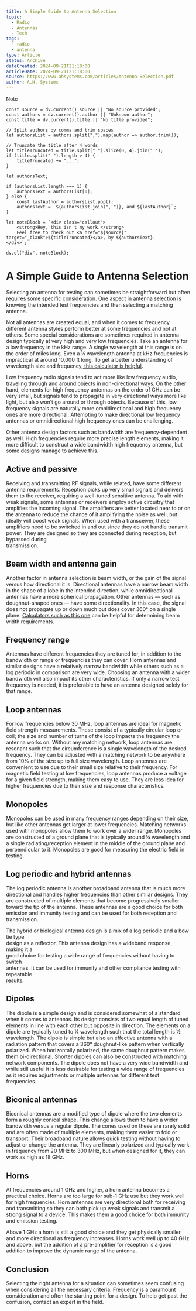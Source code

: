 ```yaml
---
title: A Simple Guide to Antenna Selection
topic:
  - Radio
  - Antennas
  - Tech
tags:
  - radio
  - antenna
type: Article
status: Archive
dateCreated: 2024-09-21T21:18:00
articleDate: 2024-09-21T21:18:00
source: https://www.ahsystems.com/articles/Antenna-Selection.pdf
author: A.H. Systems
---
```

> [!NOTE]
```dataviewjs
const source = dv.current().source || "No source provided";
const authors = dv.current().author || "Unknown author";
const title = dv.current().title || "No title provided";

// Split authors by comma and trim spaces
let authorsList = authors.split(",").map(author => author.trim());

// Truncate the title after 4 words
let titleTruncated = title.split(" ").slice(0, 4).join(" ");
if (title.split(" ").length > 4) {
    titleTruncated += "...";
}

let authorsText;

if (authorsList.length === 1) {
    authorsText = authorsList[0];
} else {
    const lastAuthor = authorsList.pop();
    authorsText = `${authorsList.join(", ")}, and ${lastAuthor}`;
}

let noteBlock = `<div class="callout">
    <strong>Hey, this isn't my work.</strong>
    Feel free to check out <a href="${source}" target="_blank">${titleTruncated}</a>, by ${authorsText}.
</div>`;

dv.el("div", noteBlock);

```
# A Simple Guide to Antenna Selection

Selecting an antenna for testing can sometimes be straightforward but often requires some specific consideration.   One aspect in antenna selection is knowing the intended test frequencies and then selecting a matching antenna.  

Not all antennas are created equal, and when it comes to frequency different antenna styles perform better at some frequencies and not at others. Some special considerations are sometimes required in antenna design typically at very high and very low frequencies. Take an antenna for a low frequency in the kHz range. A single wavelength at this range is on the order of miles long. Even a ¼ wavelength antenna at kHz frequencies is impractical at around 10,000 ft long. To get a better understanding of wavelength size and frequency,[ this calculator is helpful](https://www.ahsystems.com/EMC-formulas-equations/frequency-wavelength-calculator.php).  

Low frequency radio signals tend to act more like low frequency audio, traveling through and around objects in non-directional ways. On the other hand, elements for high frequency antennas on the order of GHz can be very small, but signals tend to propagate in very directional ways more like light, but also won’t go around or through objects. Because of this, low frequency signals are naturally more omnidirectional and high frequency ones are more directional. Attempting to make directional low frequency antennas or omnidirectional high frequency ones can be challenging.  

Other antenna design factors such as bandwidth are frequency-dependent as well. High frequencies require more precise length elements, making it more difficult to construct a wide bandwidth high  frequency antenna, but some designs manage to achieve this.

## Active and passive  
Receiving and transmitting RF signals, while related, have some different antenna requirements. Reception picks  up very small signals and delivers them to the receiver, requiring a well-tuned sensitive antenna. To aid with weak signals, some antennas or receivers employ active circuitry that amplifies the incoming signal. The amplifiers are  better located near to or on the antenna to reduce the chance of it amplifying the noise as well, but ideally will boost weak signals. When used with a transceiver, these amplifiers need to be switched in and out since they do not handle transmit power. They are designed so they are connected during reception, but bypassed during  
transmission. 
## Beam width and antenna gain  
Another factor in antenna selection is beam width, or the gain of the signal versus how directional it is. Directional antennas have a narrow beam width in the shape of a lobe in the intended direction, while omnidirectional antennas  have a more spherical propagation. Other antennas — such as doughnut-shaped ones — have some directionality. In this case, the signal does not propagate up or down much but does cover 360° on a single plane. [Calculators such as this one](https://www.ahsystems.com/EMC-formulas-equations/Antenna-beamwidth-coverage-calculation.php) can be helpful for determining beam width requirements.  
## Frequency range  
Antennas have different frequencies they are tuned for, in addition to the bandwidth or range or frequencies they can cover. Horn antennas and similar designs have a relatively narrow bandwidth while others such as a log periodic in comparison are very wide. Choosing an antenna with a wider bandwidth will also impact its other characteristics. If only a narrow test frequency is needed, it is preferable to have an antenna designed solely for  that range.

## Loop antennas  
For low frequencies below 30 MHz, loop antennas are ideal for magnetic field strength measurements. These consist of a typically circular loop or coil; the size and number of turns of the loop impacts the frequency the antenna works on. Without any matching network, loop antennas are resonant such that the circumference is a single wavelength of the desired frequency. They can be adjusted with a matching network to be anywhere from 10% of the size up to full size wavelength. Loop antennas are convenient to use due to their small size relative to their frequency. For magnetic field testing at low frequencies, loop antennas produce a voltage for a given field strength, making them easy to use. They are less idea for higher frequencies due to their  size and response characteristics.  

## Monopoles  
Monopoles can be used in many frequency ranges depending on their size, but like other antennas get larger at lower frequencies. Matching networks used with monopoles allow them to work over a wider range. Monopoles are constructed of a ground plane that is typically around ¼ wavelength and a single  radiating/reception element in the middle of the ground plane and perpendicular to it. Monopoles are good for measuring the electric field in testing.  

## Log periodic and hybrid antennas  
The log periodic antenna is another broadband antenna that is much more directional and handles higher frequencies than other similar designs. They are constructed of multiple elements that become progressively smaller toward the tip of the antenna.  These antennas are a good choice for both emission and immunity testing and can be used for both reception and transmission.  

The hybrid or biological antenna design is a mix of a log periodic and a bow tie type  
design as a reflector. This antenna design has a wideband response, making it a  
good choice for testing a wide range of frequencies without having to switch  
antennas. It can be used for immunity and other compliance testing with repeatable  
results.  

## Dipoles  
The dipole is a simple design and is considered somewhat of a standard when it comes to antennas. Its design consists of two equal length of tuned elements in line with each other but opposite in direction. The elements on a dipole are typically tuned to ¼ wavelength such that the total length is ½ wavelength. The dipole is simple but also an effective antenna with a radiation pattern that covers a 360° doughnut-like pattern when vertically polarized. When horizontally polarized, the same doughnut pattern makes them bi-directional. Shorter dipoles can also be constructed with matching network components. The dipole does not have a very wide bandwidth and while still useful it is less desirable for testing a wide range of frequencies as it requires adjustments or multiple antennas for different test frequencies.

## Biconical antennas  
Biconical antennas are a modified type of dipole where the two elements form a roughly conical shape. This change allows them to have a wider bandwidth versus a regular dipole. The cones used on these are rarely solid and are often made of multiple elements, making them easier to fold or transport. Their broadband nature allows quick testing without having to adjust or change the antenna. They are linearly polarized and typically work in  frequency from 20 MHz to 300 MHz, but when designed for it, they can work as high as 18 GHz.  
## Horns  
At frequencies around 1 GHz and higher, a horn antenna becomes a practical choice. Horns are too large for sub-1 GHz use but they work well for high frequencies. Horn antennas are very directional both for receiving and transmitting so they can both pick up weak signals and transmit a strong signal to a device. This makes them a good choice for both immunity and emission testing.  

Above 1 GHz a horn is still a good choice and they get physically smaller and more directional as frequency increases. Horns work well up to 40 GHz and above, but the addition of a pre-amplifier for reception is a good addition to improve the dynamic range of the antenna.  
## Conclusion 
Selecting the right antenna for a situation can sometimes seem confusing when considering all the necessary criteria. Frequency is a paramount consideration and often the starting point for a design. To help get past the confusion, contact an expert in the field.